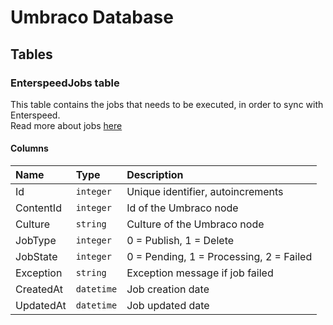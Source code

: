 # Umbraco Database

## Tables

### EnterspeedJobs table

This table contains the jobs that needs to be executed,
in order to sync with Enterspeed.  
Read more about jobs [here](./../jobs/README.md)

#### Columns

|Name| Type |Description |
|:----              | :-----                |:-----|
|Id                 | `integer`             | Unique identifier, autoincrements |
|ContentId          | `integer`             | Id of the Umbraco node |
|Culture            | `string`              | Culture of the Umbraco node |
|JobType            | `integer`             | 0 = Publish, 1 = Delete |
|JobState           | `integer`             | 0 = Pending, 1 = Processing, 2 = Failed |
|Exception          | `string`              | Exception message if job failed |
|CreatedAt          | `datetime`            | Job creation date |
|UpdatedAt          | `datetime`            | Job updated date |
